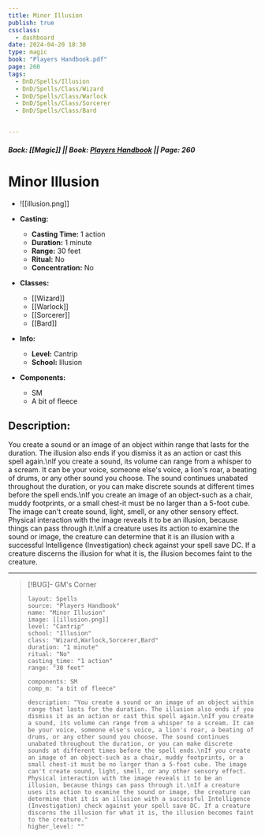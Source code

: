 ```yaml
---
title: Minor Illusion
publish: true
cssclass:
  - dashboard
date: 2024-04-20 18:30
type: magic
book: "Players Handbook.pdf"
page: 260
tags:
  - DnD/Spells/Illusion
  - DnD/Spells/Class/Wizard
  - DnD/Spells/Class/Warlock
  - DnD/Spells/Class/Sorcerer
  - DnD/Spells/Class/Bard


---
```


##### Back: [[Magic]] || Book: [Players Handbook](https://drive.google.com/drive/folders/1O5bhpYizcIT5xxAoLOuzCRht_PVS7VSG?usp=sharing) || Page: 260

# Minor Illusion
- ![[illusion.png]]
- **Casting:**
    - **Casting Time:** 1 action
    - **Duration:** 1 minute
    - **Range:** 30 feet
    - **Ritual:** No
    - **Concentration:** No
- **Classes:**
    - [[Wizard]]
    - [[Warlock]]
    - [[Sorcerer]]
    - [[Bard]]

- **Info:**
    - **Level:** Cantrip
    - **School:** Illusion
- **Components:**
    - SM
    - A bit of fleece

## Description:
You create a sound or an image of an object within range that lasts for the duration. The illusion also ends if you dismiss it as an action or cast this spell again.\nIf you create a sound, its volume can range from a whisper to a scream. It can be your voice, someone else's voice, a lion's roar, a beating of drums, or any other sound you choose. The sound continues unabated throughout the duration, or you can make discrete sounds at different times before the spell ends.\nIf you create an image of an object-such as a chair, muddy footprints, or a small chest-it must be no larger than a 5-foot cube. The image can't create sound, light, smell, or any other sensory effect. Physical interaction with the image reveals it to be an illusion, because things can pass through it.\nIf a creature uses its action to examine the sound or image, the creature can determine that it is an illusion with a successful Intelligence (Investigation) check against your spell save DC. If a creature discerns the illusion for what it is, the illusion becomes faint to the creature.



---

> [!BUG]- GM's Corner
>
> ```statblock
> layout: Spells
> source: "Players Handbook"
> name: "Minor Illusion"
> image: [[illusion.png]]
> level: "Cantrip"
> school: "Illusion"
> class: "Wizard,Warlock,Sorcerer,Bard"
> duration: "1 minute"
> ritual: "No"
> casting_time: "1 action"
> range: "30 feet"
>
> components: SM
> comp_m: "a bit of fleece"
>
> description: "You create a sound or an image of an object within range that lasts for the duration. The illusion also ends if you dismiss it as an action or cast this spell again.\nIf you create a sound, its volume can range from a whisper to a scream. It can be your voice, someone else's voice, a lion's roar, a beating of drums, or any other sound you choose. The sound continues unabated throughout the duration, or you can make discrete sounds at different times before the spell ends.\nIf you create an image of an object-such as a chair, muddy footprints, or a small chest-it must be no larger than a 5-foot cube. The image can't create sound, light, smell, or any other sensory effect. Physical interaction with the image reveals it to be an illusion, because things can pass through it.\nIf a creature uses its action to examine the sound or image, the creature can determine that it is an illusion with a successful Intelligence (Investigation) check against your spell save DC. If a creature discerns the illusion for what it is, the illusion becomes faint to the creature."
> higher_level: ""
> ```
